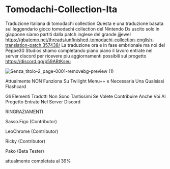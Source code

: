 # Tomodachi-Collection-Ita
Traduzione Italiana di tomodachi collection
Questa e una traduzione basata sul leggendario gioco tomodachi collection del Nintendo Ds uscito solo in giappone
siamo partiti dalla patch inglese del grande jjjewel https://gbatemp.net/threads/unfinished-tomodachi-collection-english-translation-patch.357438/
La traduzione ora e in fase embrionale ma noi del Peppe30 Studios stiamo completando piano piano il lavoro
entrate nel server discord per ricevere piu aggiornamenti possibili sul progetto https://discord.gg/p59ABtKseu

![Senza_titolo-2_page-0001-removebg-preview (1)](https://github.com/user-attachments/assets/33f72235-d06c-4904-a493-d8af8a102e98)

Attualmente NON Funziona Su Twilight Menu++ e Necessaria Una Qualsiasi Flashcard

Gli Elementi Tradotti Non Sono Tantissimi Se Volete Contribuire Anche Voi Al Progetto Entrate Nel Server Discord

RINGRAZIAMENTI

Sasso.Figo (Contributor)

LeoChrome (Contributor)

Ricky (Contributor)

Pako (Beta Tester) 

attualmente completata al 39%
